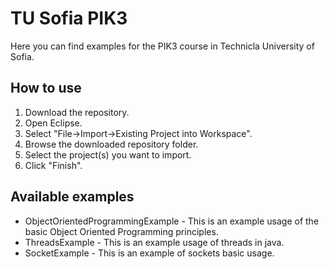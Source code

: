 # TU Sofia PIK3

Here you can find examples for the PIK3 course in Technicla University of Sofia.

## How to use
1. Download the repository.
1. Open Eclipse.
1. Select "File->Import->Existing Project into Workspace".
1. Browse the downloaded repository folder.
1. Select the project(s) you want to import.
1. Click "Finish".

## Available examples
* ObjectOrientedProgrammingExample - This is an example usage of the basic Object Oriented Programming principles.
* ThreadsExample - This is an example usage of threads in java.
* SocketExample - This is an example of sockets basic usage.

